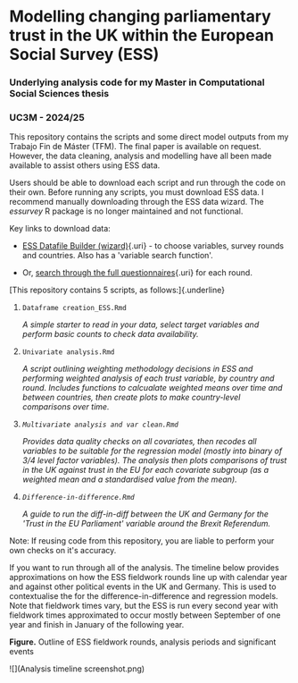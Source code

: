 # Modelling changing parliamentary trust in the UK within the European Social Survey (ESS)

### Underlying analysis code for my Master in Computational Social Sciences thesis

### UC3M - 2024/25

This repository contains the scripts and some direct model outputs from my Trabajo Fin de Máster (TFM). The final paper is available on request. However, the data cleaning, analysis and modelling have all been made available to assist others using ESS data.

Users should be able to download each script and run through the code on their own. Before running any scripts, you must download ESS data. I recommend manually downloading through the ESS data wizard. The *essurvey* R package is no longer maintained and not functional.

Key links to download data:

-   [ESS Datafile Builder (wizard)](https://ess.sikt.no/en/){.uri} - to choose variables, survey rounds and countries. Also has a 'variable search function'.

-   Or, [search through the full questionnaires](https://www.europeansocialsurvey.org/methodology/ess-methodology/source-questionnaire){.uri} for each round.

[This repository contains 5 scripts, as follows:]{.underline}

1.  `Dataframe creation_ESS.Rmd`

    *A simple starter to read in your data, select target variables and perform basic counts to check data availability.*

2.  `Univariate analysis.Rmd`

    *A script outlining weighting methodology decisions in ESS and performing weighted analysis of each trust variable, by country and round. Includes functions to calcualate weighted means over time and between countries, then create plots to make country-level comparisons over time.*

3.  *`Multivariate analysis and var clean.Rmd`*

    *Provides data quality checks on all covariates, then recodes all variables to be suitable for the regression model (mostly into binary of 3/4 level factor variables). The analysis then plots comparisons of trust in the UK against trust in the EU for each covariate subgroup (as a weighted mean and a standardised value from the mean).*

4.  *`Difference-in-difference.Rmd`*

    *A guide to run the diff-in-diff between the UK and Germany for the 'Trust in the EU Parliament' variable around the Brexit Referendum.*

Note: If reusing code from this repository, you are liable to perform your own checks on it's accuracy.

If you want to run through all of the analysis. The timeline below provides approximations on how the ESS fieldwork rounds line up with calendar year and against other political events in the UK and Germany. This is used to contextualise the for the difference-in-difference and regression models. Note that fieldwork times vary, but the ESS is run every second year with fieldwork times approximated to occur mostly between September of one year and finish in January of the following year.

**Figure.** Outline of ESS fieldwork rounds, analysis periods and significant events

![](Analysis timeline screenshot.png)
